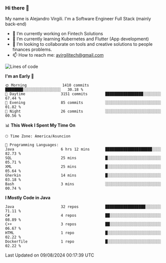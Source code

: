 ### Hi there 👋

My name is Alejandro Virgili. I'm a Software Engineer Full Stack (mainly back-end)


- 🔭 I’m currently working on Fintech Solutions
- 🌱 I’m currently learning Kubernetes and Flutter (App development)
- 👯 I’m looking to collaborate on tools and creative solutions to people finances problems.
- 📫 How to reach me: avirgilitech@gmail.com
  
<!--START_SECTION:waka-->
![Lines of code](https://img.shields.io/badge/From%20Hello%20World%20I%27ve%20Written-539.2%20thousand%20lines%20of%20code-blue)

**I'm an Early 🐤** 

```text
🌞 Morning                1410 commits        ████████░░░░░░░░░░░░░░░░░   30.18 % 
🌆 Daytime                3151 commits        █████████████████░░░░░░░░   67.44 % 
🌃 Evening                85 commits          ░░░░░░░░░░░░░░░░░░░░░░░░░   01.82 % 
🌙 Night                  26 commits          ░░░░░░░░░░░░░░░░░░░░░░░░░   00.56 % 
```


📊 **This Week I Spent My Time On** 

```text
🕑︎ Time Zone: America/Asuncion

💬 Programming Languages: 
Java                     6 hrs 12 mins       █████████████████████░░░░   82.73 % 
SQL                      25 mins             █░░░░░░░░░░░░░░░░░░░░░░░░   05.71 % 
XML                      25 mins             █░░░░░░░░░░░░░░░░░░░░░░░░   05.64 % 
Gherkin                  14 mins             █░░░░░░░░░░░░░░░░░░░░░░░░   03.18 % 
Bash                     3 mins              ░░░░░░░░░░░░░░░░░░░░░░░░░   00.74 % 
```

**I Mostly Code in Java** 

```text
Java                     32 repos            ██████████████████░░░░░░░   71.11 % 
C#                       4 repos             ██░░░░░░░░░░░░░░░░░░░░░░░   08.89 % 
C++                      3 repos             ██░░░░░░░░░░░░░░░░░░░░░░░   06.67 % 
HTML                     1 repo              █░░░░░░░░░░░░░░░░░░░░░░░░   02.22 % 
Dockerfile               1 repo              █░░░░░░░░░░░░░░░░░░░░░░░░   02.22 % 
```




 Last Updated on 09/08/2024 00:17:39 UTC
<!--END_SECTION:waka-->
